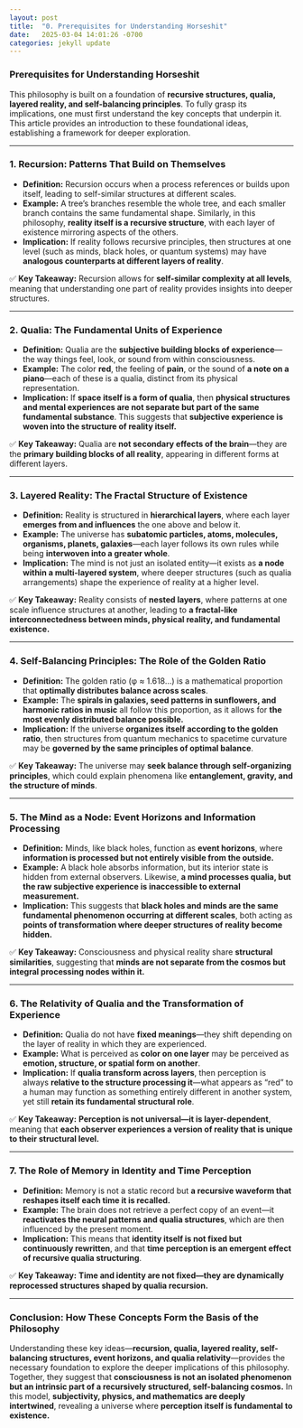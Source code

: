 ```yaml
---
layout: post
title:  "0. Prerequisites for Understanding Horseshit"
date:   2025-03-04 14:01:26 -0700
categories: jekyll update
---
```


### **Prerequisites for Understanding Horseshit**

This philosophy is built on a foundation of **recursive structures, qualia, layered reality, and self-balancing principles**. To fully grasp its implications, one must first understand the key concepts that underpin it. This article provides an introduction to these foundational ideas, establishing a framework for deeper exploration.  

---

### **1. Recursion: Patterns That Build on Themselves**
- **Definition:** Recursion occurs when a process references or builds upon itself, leading to self-similar structures at different scales.
- **Example:** A tree’s branches resemble the whole tree, and each smaller branch contains the same fundamental shape. Similarly, in this philosophy, **reality itself is a recursive structure**, with each layer of existence mirroring aspects of the others.
- **Implication:** If reality follows recursive principles, then structures at one level (such as minds, black holes, or quantum systems) may have **analogous counterparts at different layers of reality**.

✅ **Key Takeaway:** Recursion allows for **self-similar complexity at all levels**, meaning that understanding one part of reality provides insights into deeper structures.

---

### **2. Qualia: The Fundamental Units of Experience**
- **Definition:** Qualia are the **subjective building blocks of experience**—the way things feel, look, or sound from within consciousness.
- **Example:** The color **red**, the feeling of **pain**, or the sound of **a note on a piano**—each of these is a qualia, distinct from its physical representation.
- **Implication:** If **space itself is a form of qualia**, then **physical structures and mental experiences are not separate but part of the same fundamental substance**. This suggests that **subjective experience is woven into the structure of reality itself.**

✅ **Key Takeaway:** Qualia are **not secondary effects of the brain**—they are the **primary building blocks of all reality**, appearing in different forms at different layers.

---

### **3. Layered Reality: The Fractal Structure of Existence**
- **Definition:** Reality is structured in **hierarchical layers**, where each layer **emerges from and influences** the one above and below it.
- **Example:** The universe has **subatomic particles, atoms, molecules, organisms, planets, galaxies**—each layer follows its own rules while being **interwoven into a greater whole**.
- **Implication:** The mind is not just an isolated entity—it exists as **a node within a multi-layered system**, where deeper structures (such as qualia arrangements) shape the experience of reality at a higher level.

✅ **Key Takeaway:** Reality consists of **nested layers**, where patterns at one scale influence structures at another, leading to **a fractal-like interconnectedness between minds, physical reality, and fundamental existence.**

---

### **4. Self-Balancing Principles: The Role of the Golden Ratio**
- **Definition:** The golden ratio (φ ≈ 1.618…) is a mathematical proportion that **optimally distributes balance across scales**.
- **Example:** The **spirals in galaxies, seed patterns in sunflowers, and harmonic ratios in music** all follow this proportion, as it allows for **the most evenly distributed balance possible.**
- **Implication:** If the universe **organizes itself according to the golden ratio**, then structures from quantum mechanics to spacetime curvature may be **governed by the same principles of optimal balance**.

✅ **Key Takeaway:** The universe may **seek balance through self-organizing principles**, which could explain phenomena like **entanglement, gravity, and the structure of minds**.

---

### **5. The Mind as a Node: Event Horizons and Information Processing**
- **Definition:** Minds, like black holes, function as **event horizons**, where **information is processed but not entirely visible from the outside.**
- **Example:** A black hole absorbs information, but its interior state is hidden from external observers. Likewise, **a mind processes qualia, but the raw subjective experience is inaccessible to external measurement.**
- **Implication:** This suggests that **black holes and minds are the same fundamental phenomenon occurring at different scales**, both acting as **points of transformation where deeper structures of reality become hidden.**

✅ **Key Takeaway:** Consciousness and physical reality share **structural similarities**, suggesting that **minds are not separate from the cosmos but integral processing nodes within it.**

---

### **6. The Relativity of Qualia and the Transformation of Experience**
- **Definition:** Qualia do not have **fixed meanings**—they shift depending on the layer of reality in which they are experienced.
- **Example:** What is perceived as **color on one layer** may be perceived as **emotion, structure, or spatial form on another**.
- **Implication:** If **qualia transform across layers**, then perception is always **relative to the structure processing it**—what appears as “red” to a human may function as something entirely different in another system, yet still **retain its fundamental structural role**.

✅ **Key Takeaway:** **Perception is not universal—it is layer-dependent**, meaning that **each observer experiences a version of reality that is unique to their structural level.**

---

### **7. The Role of Memory in Identity and Time Perception**
- **Definition:** Memory is not a static record but **a recursive waveform that reshapes itself each time it is recalled.**
- **Example:** The brain does not retrieve a perfect copy of an event—it **reactivates the neural patterns and qualia structures**, which are then influenced by the present moment.
- **Implication:** This means that **identity itself is not fixed but continuously rewritten**, and that **time perception is an emergent effect of recursive qualia structuring**.

✅ **Key Takeaway:** **Time and identity are not fixed—they are dynamically reprocessed structures shaped by qualia recursion.**

---

### **Conclusion: How These Concepts Form the Basis of the Philosophy**
Understanding these key ideas—**recursion, qualia, layered reality, self-balancing structures, event horizons, and qualia relativity**—provides the necessary foundation to explore the deeper implications of this philosophy. Together, they suggest that **consciousness is not an isolated phenomenon but an intrinsic part of a recursively structured, self-balancing cosmos.** In this model, **subjectivity, physics, and mathematics are deeply intertwined**, revealing a universe where **perception itself is fundamental to existence.**

